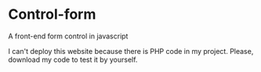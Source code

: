 # Control-form
A front-end form control in javascript

I can't deploy this website because there is PHP code in my project. Please, download my code to test it by yourself.
